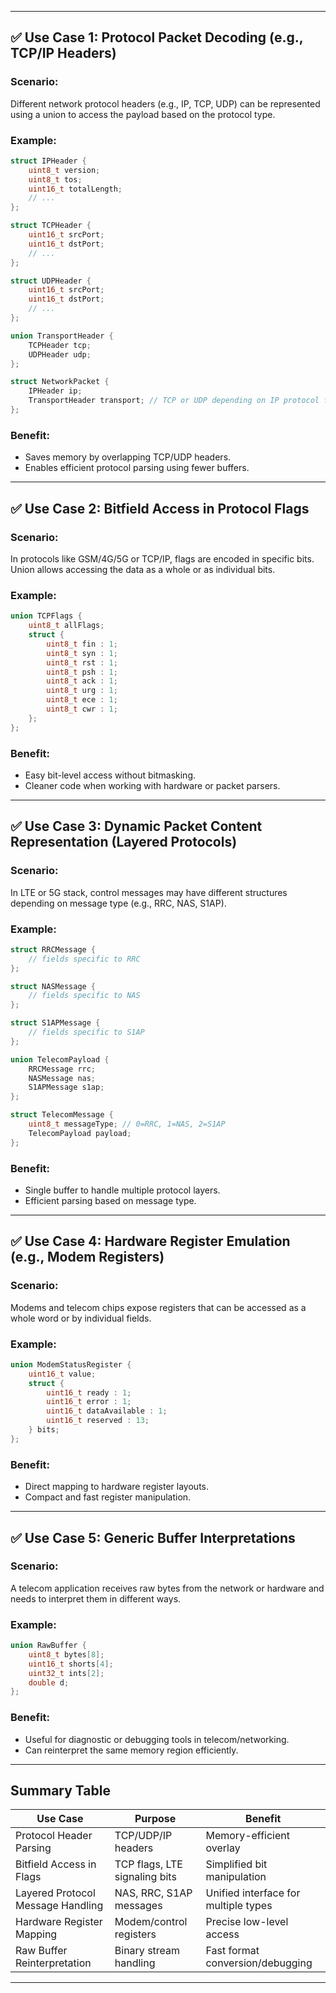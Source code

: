   
---

## ✅ Use Case 1: **Protocol Packet Decoding (e.g., TCP/IP Headers)**

### Scenario:

Different network protocol headers (e.g., IP, TCP, UDP) can be represented using a union to access the payload based on the protocol type.

### Example:

```cpp
struct IPHeader {
    uint8_t version;
    uint8_t tos;
    uint16_t totalLength;
    // ...
};

struct TCPHeader {
    uint16_t srcPort;
    uint16_t dstPort;
    // ...
};

struct UDPHeader {
    uint16_t srcPort;
    uint16_t dstPort;
    // ...
};

union TransportHeader {
    TCPHeader tcp;
    UDPHeader udp;
};

struct NetworkPacket {
    IPHeader ip;
    TransportHeader transport; // TCP or UDP depending on IP protocol field
};
```

### Benefit:

* Saves memory by overlapping TCP/UDP headers.
* Enables efficient protocol parsing using fewer buffers.

---

## ✅ Use Case 2: **Bitfield Access in Protocol Flags**

### Scenario:

In protocols like GSM/4G/5G or TCP/IP, flags are encoded in specific bits. Union allows accessing the data as a whole or as individual bits.

### Example:

```cpp
union TCPFlags {
    uint8_t allFlags;
    struct {
        uint8_t fin : 1;
        uint8_t syn : 1;
        uint8_t rst : 1;
        uint8_t psh : 1;
        uint8_t ack : 1;
        uint8_t urg : 1;
        uint8_t ece : 1;
        uint8_t cwr : 1;
    };
};
```

### Benefit:

* Easy bit-level access without bitmasking.
* Cleaner code when working with hardware or packet parsers.

---

## ✅ Use Case 3: **Dynamic Packet Content Representation (Layered Protocols)**

### Scenario:

In LTE or 5G stack, control messages may have different structures depending on message type (e.g., RRC, NAS, S1AP).

### Example:

```cpp
struct RRCMessage {
    // fields specific to RRC
};

struct NASMessage {
    // fields specific to NAS
};

struct S1APMessage {
    // fields specific to S1AP
};

union TelecomPayload {
    RRCMessage rrc;
    NASMessage nas;
    S1APMessage s1ap;
};

struct TelecomMessage {
    uint8_t messageType; // 0=RRC, 1=NAS, 2=S1AP
    TelecomPayload payload;
};
```

### Benefit:

* Single buffer to handle multiple protocol layers.
* Efficient parsing based on message type.

---

## ✅ Use Case 4: **Hardware Register Emulation (e.g., Modem Registers)**

### Scenario:

Modems and telecom chips expose registers that can be accessed as a whole word or by individual fields.

### Example:

```cpp
union ModemStatusRegister {
    uint16_t value;
    struct {
        uint16_t ready : 1;
        uint16_t error : 1;
        uint16_t dataAvailable : 1;
        uint16_t reserved : 13;
    } bits;
};
```

### Benefit:

* Direct mapping to hardware register layouts.
* Compact and fast register manipulation.

---

## ✅ Use Case 5: **Generic Buffer Interpretations**

### Scenario:

A telecom application receives raw bytes from the network or hardware and needs to interpret them in different ways.

### Example:

```cpp
union RawBuffer {
    uint8_t bytes[8];
    uint16_t shorts[4];
    uint32_t ints[2];
    double d;
};
```

### Benefit:

* Useful for diagnostic or debugging tools in telecom/networking.
* Can reinterpret the same memory region efficiently.

---

## Summary Table

| Use Case                          | Purpose                       | Benefit                              |
| --------------------------------- | ----------------------------- | ------------------------------------ |
| Protocol Header Parsing           | TCP/UDP/IP headers            | Memory-efficient overlay             |
| Bitfield Access in Flags          | TCP flags, LTE signaling bits | Simplified bit manipulation          |
| Layered Protocol Message Handling | NAS, RRC, S1AP messages       | Unified interface for multiple types |
| Hardware Register Mapping         | Modem/control registers       | Precise low-level access             |
| Raw Buffer Reinterpretation       | Binary stream handling        | Fast format conversion/debugging     |

---

